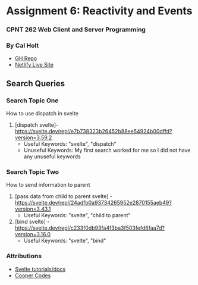 # Assignment 6: Reactivity and Events
### CPNT 262 Web Client and Server Programming
### By Cal Holt
- [GH Repo](https://github.com/CalHolt/cpnt262-a6)
- [Netlify Live Site](https://peaceful-gumdrop-3e6949.netlify.app)
## Search Queries

### Search Topic One
How to use dispatch in svelte
1. [dispatch svelte]-https://svelte.dev/repl/e7b738323b26452b88ee54924b00dffd?version=3.59.2
    - Useful Keywords: "svelte", "dispatch"
    - Unuseful Keywords: My first search worked for me so I did not have any unuseful keywords
### Search Topic Two
How to send information to parent
1. [pass data from child to parent svelte] - https://svelte.dev/repl/24adfb0a93734265952e2870155aeb49?version=3.43.1
    - Useful Keywords: "svelte", "child to parent"
2. [bind svelte] - https://svelte.dev/repl/c233f0db93fa4f3ba3f503fefd6faa7d?version=3.16.0
    - Useful Keywords: "svelte", "bind"
### Attributions
- [Svelte tutorials/docs](https://svelte.dev/)
- [Cooper Codes](https://www.youtube.com/@CooperCodes)
